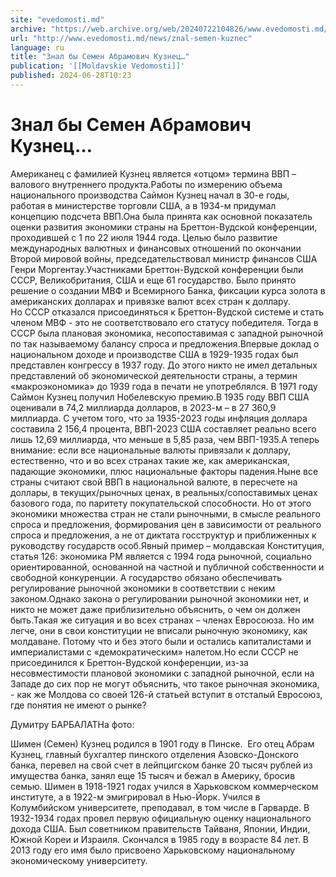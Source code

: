 ```yaml
---
site: "evedomosti.md"
archive: "https://web.archive.org/web/20240722104826/www.evedomosti.md/news/znal-semen-kuznec"
url: "http://www.evedomosti.md/news/znal-semen-kuznec"
language: ru
title: "Знал бы Семен Абрамович Кузнец…"
publication: '[[Moldavskie Vedomosti]]'
published: 2024-06-28T10:23
---
```


# Знал бы Семен Абрамович Кузнец…

Американец с фамилией Кузнец является «отцом» термина ВВП – валового внутреннего продукта.Работы по измерению объема национального производства Саймон Кузнец начал в 30-е годы, работая в министерстве торговли США, а в 1934-м придумал концепцию подсчета ВВП.Она была принята как основной показатель оценки развития экономики страны на Бреттон-Вудской конференции, проходившей с 1 по 22 июля 1944 года. Целью было развитие международных валютных и финансовых отношений по окончании Второй мировой войны, председательствовал министр финансов США Генри Моргентау.Участниками Бреттон-Вудской конференции были СССР, Великобритания, США и еще 61 государство. Было принято решение о создании МВФ и Всемирного Банка, фиксации курса золота в американских долларах и привязке валют всех стран к доллару. Но СССР отказался присоединяться к Бреттон-Вудской системе и стать членом МВФ - это не соответствовало его статусу победителя. Тогда в СССР была плановая экономика, несопоставимая с западной рыночной по так называемому балансу спроса и предложения.Впервые доклад о национальном доходе и производстве США в 1929-1935 годах был представлен конгрессу в 1937 году. До этого никто не имел детальных представлений об экономической деятельности страны, а термин «макроэкономика» до 1939 года в печати не употреблялся. В 1971 году Саймон Кузнец получил Нобелевскую премию.В 1935 году ВВП США оценивали в 74,2 миллиарда долларов, в 2023-м – в 27 360,9 миллиарда. С учетом того, что за 1935-2023 годы инфляция доллара составила 2 156,4 процента, ВВП-2023 США составляет реально всего лишь 12,69 миллиарда, что меньше в 5,85 раза, чем ВВП-1935.А теперь внимание: если все национальные валюты привязали к доллару, естественно, что и во всех странах такие же, как американская, падающие экономики, плюс национальные факторы падения.Ныне все страны считают свой ВВП в национальной валюте, в пересчете на доллары, в текущих/рыночных ценах, в реальных/сопоставимых ценах базового года, по паритету покупательской способности. Но от этого экономики множества стран не стали рыночными, в смысле реального спроса и предложения, формирования цен в зависимости от реального спроса и предложения, а не от диктата госструктур и приближенных к руководству государств особ.Явный пример – молдавская Конституция, статья 126: экономика РМ является с 1994 года рыночной, социально ориентированной, основанной на частной и публичной собственности и свободной конкуренции. А государство обязано обеспечивать регулирование рыночной экономики в соответствии с неким законом.Однако закона о регулировании рыночной экономики нет, и никто не может даже приблизительно объяснить, о чем он должен быть.Такая же ситуация и во всех странах – членах Евросоюза. Но им легче, они в свои конституции не вписали рыночную экономику, как молдаване. Потому что и без этого были и остались капиталистами и империалистами с «демократическим» налетом.Но если СССР не присоединился к Бреттон-Вудской конференции, из-за несовместимости плановой экономики с западной рыночной, если на Западе до сих пор не могут объяснить, что такое рыночная экономика, - как же Молдова со своей 126-й статьей вступит в отсталый Евросоюз, где понятия не имеют о рынке?

Думитру БАРБАЛАТНа фото:

Шимен (Семен) Кузнец родился в 1901 году в Пинске.  Его отец Абрам Кузнец, главный бухгалтер пинского отделения Азовско-Донского банка, перевел на свой счет в лейпцигском банке 20 тысяч рублей из имущества банка, занял еще 15 тысяч и бежал в Америку, бросив семью. Шимен в 1918-1921 годах учился в Харьковском коммерческом институте, а в 1922-м эмигрировал в Нью-Йорк. Учился в Колумбийском университете, преподавал, в том числе в Гарварде. В 1932-1934 годах провел первую официальную оценку национального дохода США. Был советником правительств Тайваня, Японии, Индии, Южной Кореи и Израиля. Скончался в 1985 году в возрасте 84 лет. В 2013 году его имя было присвоено Харьковскому национальному экономическому университету.